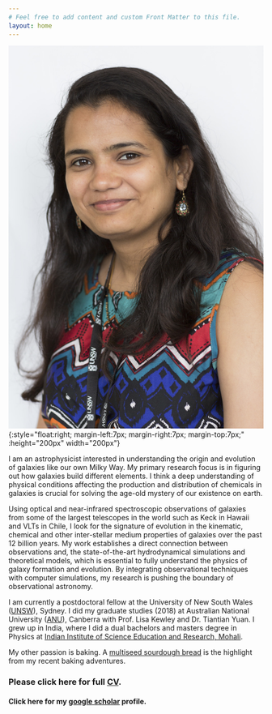 ```yaml
---
# Feel free to add content and custom Front Matter to this file.
layout: home
---
```


![Some Title](/images/profile01.jpg){:style="float:right;  margin-left:7px; margin-right:7px; margin-top:7px;" :height="200px" width="200px"}

I am an astrophysicist interested in understanding the origin and evolution of 
galaxies like our own Milky Way. My primary research focus is in figuring out how galaxies build different elements. 
I think a deep understanding of physical conditions affecting the production and distribution of 
chemicals in galaxies is crucial for solving the age-old mystery of our existence on earth. 

Using optical and near-infrared spectroscopic observations of galaxies from some of the largest telescopes in the world
such as Keck in Hawaii and VLTs in Chile, I look for the signature of evolution in the kinematic, chemical and other inter-stellar
medium properties of galaxies over the past 12 billion years. My work establishes a direct connection between observations 
and, the state-of-the-art hydrodynamical simulations and theoretical models, which is 
essential to fully understand the physics of galaxy formation and evolution.
By integrating observational techniques with computer simulations, my research is pushing
the boundary of observational astronomy.

I am currently a postdoctoral fellow at the University of New South Wales ([UNSW](https://www.physics.unsw.edu.au/staff/anshu-gupta)), Sydney. 
I did my graduate studies (2018) at Australian National University ([ANU](https://anu.edu.au/)), Canberra with Prof. Lisa Kewley and Dr. Tiantian Yuan. 
I grew up in India, where I did a dual bachelors and masters degree in Physics at
[Indian Institute of Science Education and Research, Mohali](http://www.iisermohali.ac.in/).  

My other passion is baking. A [multiseed sourdough bread](https://anshu02gupta.github.io/hobbies/) is the highlight 
from my recent baking adventures.   


### Please click here for full [CV](../agupta.pdf).
#### Click here for my [google scholar](https://scholar.google.com/citations?user=-XkpmPwAAAAJ&hl=en) profile. 